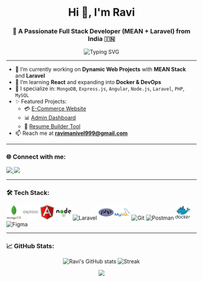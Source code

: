 <h1 align="center">Hi 👋, I'm Ravi</h1>
<h3 align="center">🚀 A Passionate Full Stack Developer (MEAN + Laravel) from India 🇮🇳</h3>

<p align="center">
  <img src="https://readme-typing-svg.herokuapp.com?font=Fira+Code&size=22&pause=1000&center=true&width=435&lines=MEAN+Stack+Developer;Laravel+Full+Stack+Specialist;Building+robust+web+apps;Love+to+code+%26+learn+tech" alt="Typing SVG" />
</p>

---

- 🔭 I’m currently working on **Dynamic Web Projects** with **MEAN Stack** and **Laravel**
- 🌱 I’m learning **React** and expanding into **Docker & DevOps**
- 💼 I specialize in: `MongoDB`, `Express.js`, `Angular`, `Node.js`, `Laravel`, `PHP`, `MySQL`
- ✨ Featured Projects:
  - 💳 [E-Commerce Website](https://ecommerce-site-frontend-psi.vercel.app/)
  - 📊 [Admin Dashboard](https://ecommerce-admin-frontend-3z7r.vercel.app/)
  - 📄 [Resume Builder Tool](https://resume-creator-ravi-ms-projects.vercel.app/login)
- 📫 Reach me at **ravimanivel999@gmail.com**

---

<h3 align="left">🌐 Connect with me:</h3>
<p align="left">
  <a href="https://linkedin.com/in/ravi-manivel-87887a254" target="_blank">
    <img src="https://img.shields.io/badge/LinkedIn-blue?style=for-the-badge&logo=linkedin&logoColor=white" />
  </a>
  <a href="https://www.hackerrank.com/meow_attitude" target="_blank">
    <img src="https://img.shields.io/badge/HackerRank-2EC866?style=for-the-badge&logo=HackerRank&logoColor=white" />
  </a>
</p>

---

<h3 align="left">🛠️ Tech Stack:</h3>

<p align="left">
  <!-- MEAN Stack -->
  <img src="https://raw.githubusercontent.com/devicons/devicon/master/icons/mongodb/mongodb-original-wordmark.svg" alt="MongoDB" width="40" height="40"/>
  <img src="https://raw.githubusercontent.com/devicons/devicon/master/icons/express/express-original-wordmark.svg" alt="Express" width="40" height="40"/>
  <img src="https://raw.githubusercontent.com/devicons/devicon/master/icons/angularjs/angularjs-original.svg" alt="Angular" width="40" height="40"/>
  <img src="https://raw.githubusercontent.com/devicons/devicon/master/icons/nodejs/nodejs-original-wordmark.svg" alt="Node.js" width="40" height="40"/>

  <!-- Laravel -->
  <img src="https://www.svgrepo.com/show/353985/laravel.svg" alt="Laravel" width="40" height="40"/>
  <img src="https://raw.githubusercontent.com/devicons/devicon/master/icons/php/php-original.svg" alt="PHP" width="40" height="40"/>
  <img src="https://raw.githubusercontent.com/devicons/devicon/master/icons/mysql/mysql-original-wordmark.svg" alt="MySQL" width="40" height="40"/>

  <!-- Tools -->
  <img src="https://www.vectorlogo.zone/logos/git-scm/git-scm-icon.svg" alt="Git" width="40" height="40"/>
  <img src="https://www.vectorlogo.zone/logos/getpostman/getpostman-icon.svg" alt="Postman" width="40" height="40"/>
  <img src="https://raw.githubusercontent.com/devicons/devicon/master/icons/docker/docker-original-wordmark.svg" alt="Docker" width="40" height="40"/>
  <img src="https://www.vectorlogo.zone/logos/figma/figma-icon.svg" alt="Figma" width="40" height="40"/>
</p>

---

<h3 align="left">📈 GitHub Stats:</h3>

<p align="center">
  <img src="https://github-readme-stats.vercel.app/api?username=ravimanivel&show_icons=true&theme=tokyonight" alt="Ravi's GitHub stats" width="48%" />
  <img src="https://github-readme-streak-stats.herokuapp.com/?user=ravimanivel&theme=tokyonight" alt="Streak" width="48%" />
</p>

<p align="center">
  <img src="https://github-readme-stats.vercel.app/api/top-langs/?username=ravimanivel&layout=compact&theme=tokyonight" width="48%" />
</p>
